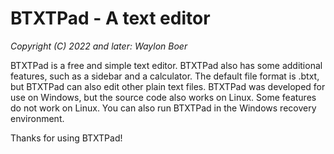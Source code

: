 # BTXTPad - A text editor
*Copyright (C) 2022 and later: Waylon Boer*

BTXTPad is a free and simple text editor.
BTXTPad also has some additional features, such as a sidebar and a calculator.
The default file format is .btxt, but BTXTPad can also edit other plain text files.
BTXTPad was developed for use on Windows, but the source code also works on Linux.
Some features do not work on Linux.
You can also run BTXTPad in the Windows recovery environment.

Thanks for using BTXTPad!
